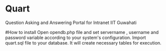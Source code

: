 # Quart
Question Asking and Answering Portal for Intranet IIT Guwahati

#How to install
Open opendb.php file and set servername , username and password variable according to your system's configuration. 
Import quart.sql file to your database. It will create necessary tables for execution.

